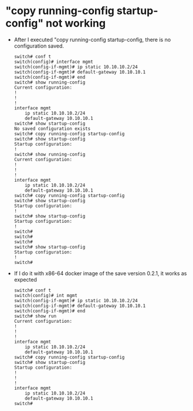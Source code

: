 # "copy running-config startup-config" not working
- After I executed "copy running-config startup-config, there is no configuration saved.

  ```
  switch# conf t
  switch(config)# interface mgmt
  switch(config-if-mgmt)# ip static 10.10.10.2/24
  switch(config-if-mgmt)# default-gateway 10.10.10.1
  switch(config-if-mgmt)# end
  switch# show running-config
  Current configuration:
  !
  !
  !
  interface mgmt
      ip static 10.10.10.2/24
      default-gateway 10.10.10.1
  switch# show startup-config
  No saved configuration exists
  switch# copy running-config startup-config
  switch# show startup-config
  Startup configuration:
  !
  switch# show running-config
  Current configuration:
  !
  !
  !
  interface mgmt
      ip static 10.10.10.2/24
      default-gateway 10.10.10.1
  switch# copy running-config startup-config
  switch# show startup-config
  Startup configuration:
  !
  switch# show startup-config
  Startup configuration:
  !
  switch#
  switch#
  switch#
  switch# show startup-config
  Startup configuration:
  !
  switch#
  ```
- If I do it with x86-64 docker image of the save version 0.2.1, it works as expected

  ```
  switch# conf t
  switch(config)# int mgmt
  switch(config-if-mgmt)# ip static 10.10.10.2/24
  switch(config-if-mgmt)# default-gateway 10.10.10.1
  switch(config-if-mgmt)# end
  switch# show run
  Current configuration:
  !
  !
  !
  interface mgmt
      ip static 10.10.10.2/24
      default-gateway 10.10.10.1
  switch# copy running-config startup-config
  switch# show startup-config
  Startup configuration:
  !
  !
  !
  interface mgmt
      ip static 10.10.10.2/24
      default-gateway 10.10.10.1
  switch#
  ```
  
